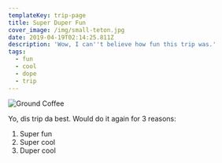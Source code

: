 ```yaml
---
templateKey: trip-page
title: Super Duper Fun
cover_image: /img/small-teton.jpg
date: 2019-04-19T02:14:25.811Z
description: 'Wow, I can''t believe how fun this trip was.'
tags:
  - fun
  - cool
  - dope
  - trip
---
```

![Ground Coffee](/img/blog-index.jpg "Ground Coffee")

Yo, dis trip da best. Would do it again for 3 reasons:

1. Super fun
2. Super cool
3. Duper cool
